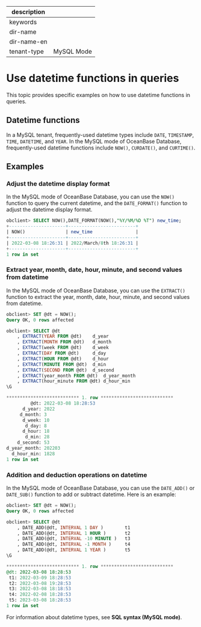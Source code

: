 |description||
|---|---|
|keywords||
|dir-name||
|dir-name-en||
|tenant-type|MySQL Mode|

# Use datetime functions in queries

This topic provides specific examples on how to use datetime functions in queries.

## Datetime functions

In a MySQL tenant, frequently-used datetime types include `DATE`, `TIMESTAMP`, `TIME`, `DATETIME`, and `YEAR`. In the MySQL mode of OceanBase Database, frequently-used datetime functions include `NOW()`, `CURDATE()`, and `CURTIME()`.

## Examples

### Adjust the datetime display format

In the MySQL mode of OceanBase Database, you can use the `NOW()` function to query the current datetime, and the `DATE_FORMAT()` function to adjust the datetime display format.

```sql
obclient> SELECT NOW(),DATE_FORMAT(NOW(),"%Y/%M/%D %T") new_time;
+---------------------+-------------------------+
| NOW()               | new_time                |
+---------------------+-------------------------+
| 2022-03-08 18:26:31 | 2022/March/8th 18:26:31 |
+---------------------+-------------------------+
1 row in set
```

### Extract year, month, date, hour, minute, and second values from datetime

In the MySQL mode of OceanBase Database, you can use the `EXTRACT()` function to extract the year, month, date, hour, minute, and second values from datetime.

```sql
obclient> SET @dt = NOW();
Query OK, 0 rows affected

obclient> SELECT @dt
    , EXTRACT(YEAR FROM @dt)    d_year
    , EXTRACT(MONTH FROM @dt)   d_month
    , EXTRACT(week FROM @dt)    d_week
    , EXTRACT(DAY FROM @dt)     d_day
    , EXTRACT(HOUR FROM @dt)    d_hour
    , EXTRACT(MINUTE FROM @dt)  d_min
    , EXTRACT(SECOND FROM @dt)  d_second
    , EXTRACT(year_month FROM @dt)  d_year_month
    , EXTRACT(hour_minute FROM @dt) d_hour_min
\G

*************************** 1. row ***************************
         @dt: 2022-03-08 18:28:53
      d_year: 2022
     d_month: 3
      d_week: 10
       d_day: 8
      d_hour: 18
       d_min: 28
    d_second: 53
d_year_month: 202203
  d_hour_min: 1828
1 row in set
```

### Addition and deduction operations on datetime

In the MySQL mode of OceanBase Database, you can use the `DATE_ADD()` or `DATE_SUB()` function to add or subtract datetime. Here is an example:

```sql
obclient> SET @dt = NOW();
Query OK, 0 rows affected

obclient> SELECT @dt
    , DATE_ADD(@dt, INTERVAL 1 DAY )        t1
    , DATE_ADD(@dt, INTERVAL 1 HOUR )       t2
    , DATE_ADD(@dt, INTERVAL -10 MINUTE )   t3
    , DATE_ADD(@dt, INTERVAL -1 MONTH )     t4
    , DATE_ADD(@dt, INTERVAL 1 YEAR )       t5
\G

*************************** 1. row ***************************
@dt: 2022-03-08 18:28:53
 t1: 2022-03-09 18:28:53
 t2: 2022-03-08 19:28:53
 t3: 2022-03-08 18:18:53
 t4: 2022-02-08 18:28:53
 t5: 2023-03-08 18:28:53
1 row in set
```

For information about datetime types, see **SQL syntax (MySQL mode)**.

